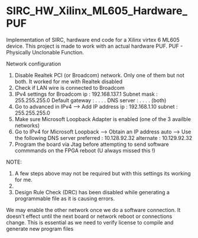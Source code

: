 SIRC_HW_Xilinx_ML605_Hardware_PUF
=================================

Implementation of SIRC, hardware end code for a Xilinx virtex 6 ML605 device. This project is made to work with an actual hardware PUF. PUF - Physically Unclonable Function.

Network configuration

1. Disable Realtek PCI (or Broadcom) network. Only one of them but not both. It worked for me with Realtek disabled
2. Check if LAN wire is connected to Broadcom
3. IPv4 settings for Broadcom
  ip		: 		192.168.137.1
	Subnet mask 	: 		255.255.255.0
	Default gateway :		 . . . .
	DNS server	:		 . . . . (both)
4. Go to advanced in IPv4 --> 	Add IP address
	ip	: 192.168.1.10
	subnet	: 255.255.255.0
5. Make sure Microsoft Loopback Adapter is enabled (one of the 3 availble networks)
6. Go to IPv4 for Microsoft Loopback --> Obtain an IP address auto --> Use the following DNS server
	preferred	:	10.128.92.32
	alternate	:	10.129.92.32
7. Program the board via Jtag before attempting to send software commmands on the FPGA reboot (U always missed this !)


NOTE:

1. A few steps above may not be required but with this settings its working for me.
2. 
2. Design Rule Check (DRC) has been disabled while generating a programmable file as it is causing errors.



We may enable the other network once we do a software connection.
It doesn't effect until the next board or network reboot or connections change.
This is essential as we need to verify license to compile and generate new program files
